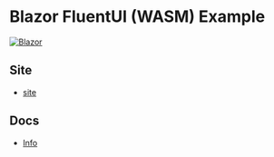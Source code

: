 # Blazor FluentUI (WASM) Example

[![Blazor](https://img.shields.io/badge/blazor-%235C2D91.svg?style=for-the-badge&logo=blazor&logoColor=white)](https://dotnet.microsoft.com/en-us/apps/aspnet/web-apps/blazor)

## Site

- [site](https://alex-hedley.github.io/blazorwasm-fluentui-example/)

## Docs

- [Info](docs/README.md)
